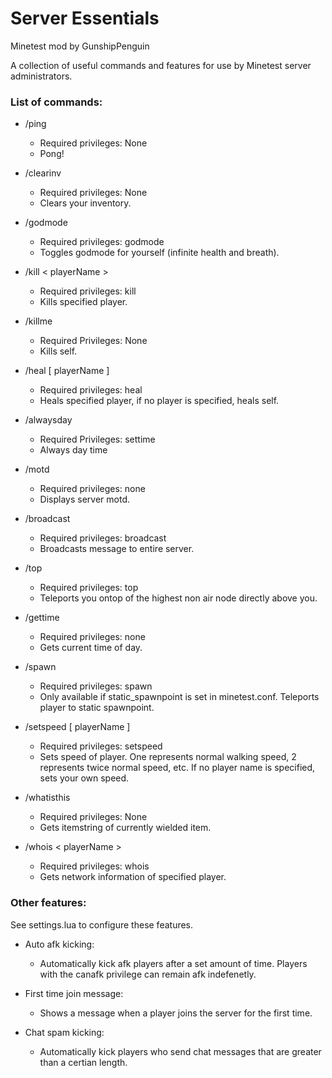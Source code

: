# Server Essentials

Minetest mod by GunshipPenguin

A collection of useful commands and features for use by Minetest server administrators.

### List of commands:

+ /ping
  + Required privileges: None
  + Pong!

+ /clearinv
  + Required privileges: None
  + Clears your inventory.

+ /godmode
  + Required privileges: godmode
  + Toggles godmode for yourself (infinite health and breath).

+ /kill \< playerName \>
  + Required privileges: kill
  + Kills specified player.

+ /killme
  + Required Privileges: None
  + Kills self.

+ /heal \[ playerName \]
  + Required privileges: heal
  + Heals specified player, if no player is specified, heals self.

+ /alwaysday
  + Required Privileges: settime
  + Always day time

+ /motd
  + Required privileges: none
  + Displays server motd.

+ /broadcast
  + Required privileges: broadcast
  + Broadcasts message to entire server.

+ /top
  + Required privileges: top
  + Teleports you ontop of the highest non air node directly above you.

+ /gettime
  + Required privileges: none
  + Gets current time of day.

+ /spawn
  + Required privileges: spawn
  + Only available if static_spawnpoint is set in minetest.conf. Teleports
player to static spawnpoint.

+ /setspeed <speed> \[ playerName \]
  + Required privileges: setspeed
  + Sets speed of player. One represents normal walking speed, 2 represents
twice normal speed, etc. If no player name is specified, sets your own speed.

+ /whatisthis
  + Required privileges: None
  + Gets itemstring of currently wielded item.

+ /whois \< playerName \>
  + Required privileges: whois
  + Gets network information of specified player.

### Other features:

See settings.lua to configure these features.

+ Auto afk kicking:
  + Automatically kick afk players after a set amount of time. Players
with the canafk privilege can remain afk indefenetly.

+ First time join message:
  + Shows a message when a player joins the server for the first time.

+ Chat spam kicking:
  + Automatically kick players who send chat messages that are greater than a certian length.
